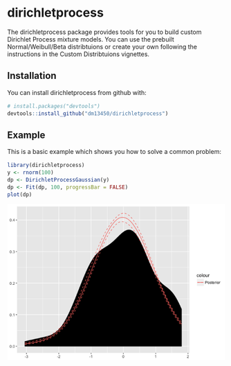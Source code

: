 
<!-- README.md is generated from README.Rmd. Please edit that file -->
dirichletprocess
================

The dirichletprocess package provides tools for you to build custom Dirichlet Process mixture models. You can use the prebuilt Normal/Weibull/Beta distribtuions or create your own following the instructions in the Custom Distribtuions vignettes.

Installation
------------

You can install dirichletprocess from github with:

``` r
# install.packages("devtools")
devtools::install_github("dm13450/dirichletprocess")
```

Example
-------

This is a basic example which shows you how to solve a common problem:

``` r
library(dirichletprocess)
y <- rnorm(100)
dp <- DirichletProcessGaussian(y)
dp <- Fit(dp, 100, progressBar = FALSE)
plot(dp)
```

![](README-example-1.png)

